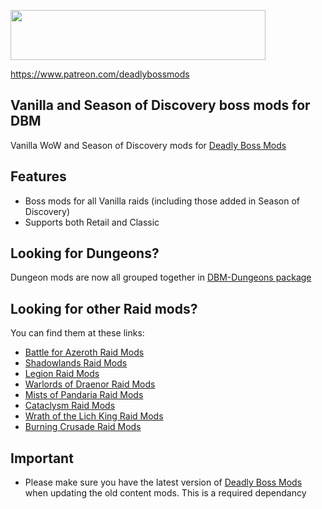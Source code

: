 <p><img src="http://mysticalos.com/images/DBM/support_on_patreon.png" width="408" height="80" /></p>
<p><a href="https://www.patreon.com/deadlybossmods">https://www.patreon.com/deadlybossmods</a></p>
<h2 id="w-bc-and-vanilla-boss-mods-for-dbm"><strong>Vanilla and Season of Discovery boss mods for DBM</strong></h2>
<p>Vanilla WoW and Season of Discovery mods for <a href="https://www.curseforge.com/wow/addons/deadly-boss-mods">Deadly Boss Mods</a></p>
<h2 id="w-features"><strong>Features</strong></h2>
<ul>
<li>Boss mods for all Vanilla raids (including those added in Season of Discovery)</li>
<li>Supports both Retail and Classic</li>
</ul>
<h2><strong>Looking for Dungeons?</strong></h2>
<p>Dungeon mods are now all grouped together in <a href="https://www.curseforge.com/wow/addons/deadly-boss-mods-dbm-dungeons">DBM-Dungeons package</a></p>
<h2 id="w-old-content-mods-are-split-into-multiple-packages"><strong>Looking for other Raid mods?</strong></h2>
<p>You can find them at these links:</p>
<ul>
<li><a href="https://www.curseforge.com/wow/addons/deadly-boss-mods-dbm-bfa">Battle for Azeroth Raid Mods</a></li>
<li><a href="https://www.curseforge.com/wow/addons/deadly-boss-mods-dbm-shadowlands">Shadowlands Raid Mods</a></li>
<li><a href="https://www.curseforge.com/wow/addons/deadly-boss-mods-dbm-legion">Legion Raid Mods</a></li>
<li><a href="https://www.curseforge.com/wow/addons/deadly-boss-mods-wod">Warlords of Draenor Raid Mods</a></li>
<li><a href="https://www.curseforge.com/wow/addons/deadly-boss-mods-mop">Mists of Pandaria Raid Mods</a></li>
<li><a href="https://www.curseforge.com/wow/addons/deadly-boss-mods-cataclysm-mods">Cataclysm Raid Mods</a></li>
<li><a href="https://www.curseforge.com/wow/addons/deadly-boss-mods-wotlk">Wrath of the Lich King Raid Mods</a></li>
<li><a href="https://www.curseforge.com/wow/addons/deadly-boss-mods-tbc">Burning Crusade Raid Mods</a></li>
</ul>
<h2 id="w-notes"><strong>Important</strong></h2>
<ul>
<li>Please make sure you have the latest version of <a href="https://www.curseforge.com/wow/addons/deadly-boss-mods">Deadly Boss Mods</a> when updating the old content mods. This is a required dependancy</li>
</ul>
